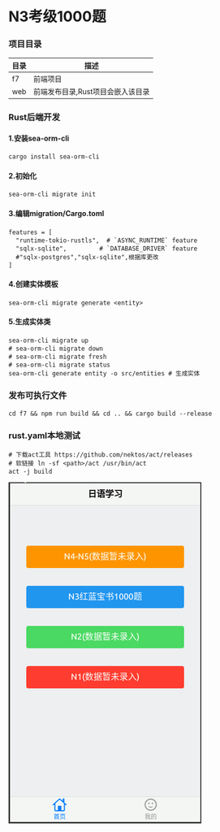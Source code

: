 # N3考级1000题

### 项目目录
|目录|描述|
|-|-|
|f7|前端项目|
|web|前端发布目录,Rust项目会嵌入该目录|


### Rust后端开发

#### 1.安装sea-orm-cli
```
cargo install sea-orm-cli
```
#### 2.初始化
```
sea-orm-cli migrate init
```
#### 3.编辑migration/Cargo.toml
```
features = [
  "runtime-tokio-rustls",  # `ASYNC_RUNTIME` feature
  "sqlx-sqlite",         # `DATABASE_DRIVER` feature
  #"sqlx-postgres","sqlx-sqlite",根据库更改
]
```

#### 4.创建实体模板
```
sea-orm-cli migrate generate <entity>
```

#### 5.生成实体类
```
sea-orm-cli migrate up
# sea-orm-cli migrate down
# sea-orm-cli migrate fresh
# sea-orm-cli migrate status
sea-orm-cli generate entity -o src/entities # 生成实体
```

### 发布可执行文件
```
cd f7 && npm run build && cd .. && cargo build --release
```

### rust.yaml本地测试
```
# 下载act工具 https://github.com/nektos/act/releases
# 软链接 ln -sf <path>/act /usr/bin/act
act -j build 
```

![001.gif](https://raw.githubusercontent.com/akarikun/rust-study-n/main/imgs/001.gif)